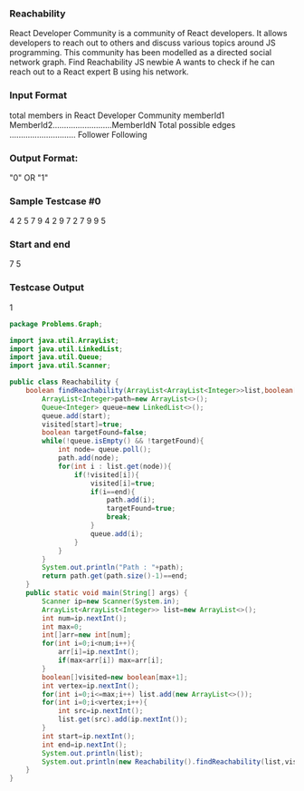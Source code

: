 ### Reachability
React Developer Community is a community of React developers. It allows developers to reach
out to others and discuss various topics around JS programming. This community has been
modelled as a directed social network graph.
Find Reachability
JS newbie A wants to check if he can reach out to a React expert B using his network.
### Input Format
total members in React Developer Community
memberId1
MemberId2..........................MemberIdN
Total possible edges
.............................
Follower
Following
### Output Format:
"0" OR "1"
### Sample Testcase #0
4
2
5
7
9
4
2 9
7 2
7 9
9 5
### Start and end
7 5
### Testcase Output
1
``` java
package Problems.Graph;

import java.util.ArrayList;
import java.util.LinkedList;
import java.util.Queue;
import java.util.Scanner;

public class Reachability {
    boolean findReachability(ArrayList<ArrayList<Integer>>list,boolean[]visited,int start,int end){
        ArrayList<Integer>path=new ArrayList<>();
        Queue<Integer> queue=new LinkedList<>();
        queue.add(start);
        visited[start]=true;
        boolean targetFound=false;
        while(!queue.isEmpty() && !targetFound){
            int node= queue.poll();
            path.add(node);
            for(int i : list.get(node)){
                if(!visited[i]){
                    visited[i]=true;
                    if(i==end){
                        path.add(i);
                        targetFound=true;
                        break;
                    }
                    queue.add(i);
                }
            }
        }
        System.out.println("Path : "+path);
        return path.get(path.size()-1)==end;
    }
    public static void main(String[] args) {
        Scanner ip=new Scanner(System.in);
        ArrayList<ArrayList<Integer>> list=new ArrayList<>();
        int num=ip.nextInt();
        int max=0;
        int[]arr=new int[num];
        for(int i=0;i<num;i++){
            arr[i]=ip.nextInt();
            if(max<arr[i]) max=arr[i];
        }
        boolean[]visited=new boolean[max+1];
        int vertex=ip.nextInt();
        for(int i=0;i<=max;i++) list.add(new ArrayList<>());
        for(int i=0;i<vertex;i++){
            int src=ip.nextInt();
            list.get(src).add(ip.nextInt());
        }
        int start=ip.nextInt();
        int end=ip.nextInt();
        System.out.println(list);
        System.out.println(new Reachability().findReachability(list,visited,start,end)? 1 : 0);
    }
}
```
